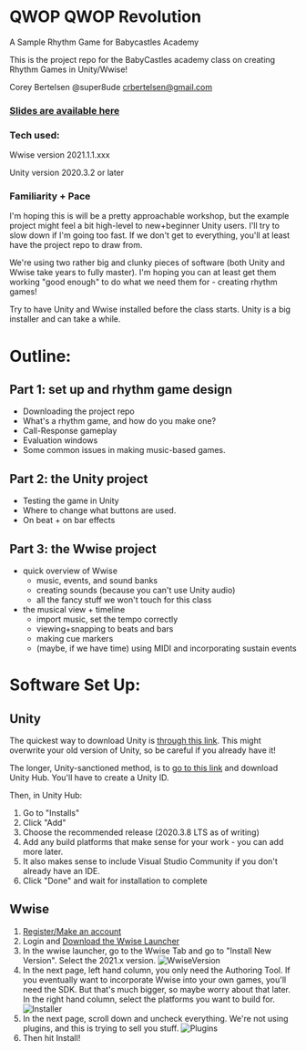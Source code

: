 # QWOP QWOP Revolution
A Sample Rhythm Game for Babycastles Academy

This is the project repo for the BabyCastles academy class on creating Rhythm Games in Unity/Wwise!

Corey Bertelsen
@super8ude
crbertelsen@gmail.com

### [Slides are available here](https://docs.google.com/presentation/d/1fQVSYs5EKnu26jL4AQlMtb9-fXGOVe64DrgLHwGRwdE/edit?usp=sharing)

### Tech used:

Wwise version 2021.1.1.xxx

Unity version 2020.3.2 or later

### Familiarity + Pace
I'm hoping this is will be a pretty approachable workshop, but the example project might feel a bit high-level to new+beginner Unity users.  I'll try to slow down if I'm going too fast.  If we don't get to everything, you'll at least have the project repo to draw from.

We're using two rather big and clunky pieces of software (both Unity and Wwise take years to fully master).  I'm hoping you can at least get them working "good enough" to do what we need them for - creating rhythm games!

Try to have Unity and Wwise installed before the class starts.  Unity is a big installer and can take a while.

# Outline:
## Part 1: set up and rhythm game design
- Downloading the project repo
- What's a rhythm game, and how do you make one?
- Call-Response gameplay
- Evaluation windows
- Some common issues in making music-based games.

## Part 2: the Unity project
- Testing the game in Unity
- Where to change what buttons are used.
- On beat + on bar effects

## Part 3: the Wwise project
- quick overview of Wwise
  - music, events, and sound banks
  - creating sounds (because you can't use Unity audio)
  - all the fancy stuff we won't touch for this class
- the musical view + timeline
  - import music, set the tempo correctly
  - viewing+snapping to beats and bars
  - making cue markers
  - (maybe, if we have time) using MIDI and incorporating sustain events


# Software Set Up:

## Unity

The quickest way to download Unity is [through this link](https://unity3d.com/unity/qa/lts-releases?version=2020.3).  This might overwrite your old version of Unity, so be careful if you already have it!

The longer, Unity-sanctioned method, is to [go to this link](https://store.unity.com/download?ref=personal) and download Unity Hub.  You'll have to create a Unity ID.

Then, in Unity Hub: 
1. Go to "Installs"
2. Click "Add"
3. Choose the recommended release (2020.3.8 LTS as of writing)
4. Add any build platforms that make sense for your work - you can add more later.  
5. It also makes sense to include Visual Studio Community if you don't already have an IDE.
6. Click "Done" and wait for installation to complete

## Wwise

1. [Register/Make an account](https://www.audiokinetic.com/sign-in/) 
2. Login and [Download the Wwise Launcher](https://www.audiokinetic.com/download/)
3. In the wwise launcher, go to the Wwise Tab and go to "Install New Version".  Select the 2021.x version.  ![WwiseVersion](https://user-images.githubusercontent.com/6278122/118379039-bc668a00-b5a5-11eb-9070-5f78683fb098.png)
4. In the next page, left hand column, you only need the Authoring Tool. If you eventually want to incorporate Wwise into your own games, you'll need the SDK. But that's much bigger, so maybe worry about that later.  In the right hand column, select the platforms you want to build for.  ![Installer](https://user-images.githubusercontent.com/6278122/118379041-c1c3d480-b5a5-11eb-85f1-65160cdbea0f.png)
5. In the next page, scroll down and uncheck everything.  We're not using plugins, and this is trying to sell you stuff.  ![Plugins](https://user-images.githubusercontent.com/6278122/118379045-c2f50180-b5a5-11eb-822c-ab75c8ff0c4f.png)
6. Then hit Install!
